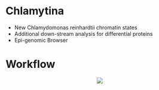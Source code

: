 
# Chlamytina #
- New Chlamydomonas reinhardtii chromatin states
- Additional down-stream analysis for differential proteins
- Epi-genomic Browser 

# Workflow #
<p align=center>
<img src=Timeline_Workflows/Workflow_Chlamytina.jpg />
</p>

